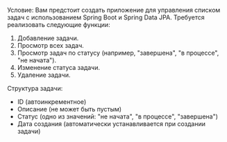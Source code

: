 Условие:
Вам предстоит создать приложение для управления списком задач с использованием Spring Boot и Spring Data JPA. Требуется реализовать следующие функции:

1. Добавление задачи.
2. Просмотр всех задач.
3. Просмотр задач по статусу (например, "завершена", "в процессе", "не начата").
4. Изменение статуса задачи.
5. Удаление задачи.

Структура задачи:

- ID (автоинкрементное)
- Описание (не может быть пустым)
- Статус (одно из значений: "не начата", "в процессе", "завершена")
- Дата создания (автоматически устанавливается при создании задачи)